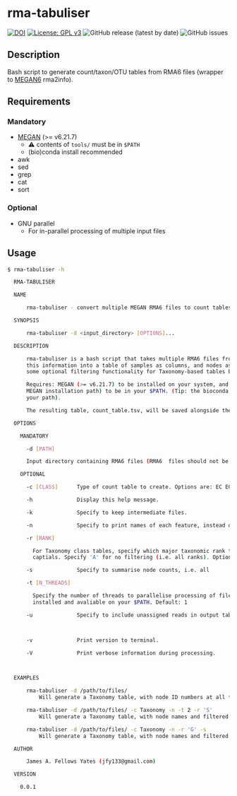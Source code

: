 # rma-tabuliser

[![DOI](https://zenodo.org/badge/DOI/10.5281/zenodo.5018140.svg)](https://doi.org/10.5281/zenodo.5018140) [![License: GPL v3](https://img.shields.io/badge/License-GPLv3-blue.svg)](https://www.gnu.org/licenses/gpl-3.0) ![GitHub release (latest by date)](https://img.shields.io/github/v/release/jfy133/rma-tabuliser) ![GitHub issues](https://img.shields.io/github/issues/jfy133/rma-tabuliser)

## Description

Bash script to generate count/taxon/OTU tables from RMA6 files (wrapper to
[MEGAN6](https://software-ab.informatik.uni-tuebingen.de/download/megan6/welcome.html) rma2info).

## Requirements

### Mandatory

* [MEGAN](https://software-ab.informatik.uni-tuebingen.de/download/megan6/welcome.html) (>= v6.21.7)
  * ⚠️ contents of `tools/` must be in `$PATH`
  * (bio)conda install recommended
* awk
* sed
* grep
* cat
* sort

### Optional

* GNU parallel
  * For in-parallel processing of multiple input files

## Usage

```bash
$ rma-tabuliser -h

  RMA-TABULISER

  NAME

      rma-tabuliser - convert multiple MEGAN RMA6 files to count tables

  SYNOPSIS

      rma-tabuliser -d <input_directory> [OPTIONS]...

  DESCRIPTION

      rma-tabuliser is a bash script that takes multiple RMA6 files from MEGAN, extracts nodes and counts, and merges
      this information into a table of samples as columns, and nodes as rows, aligned reads in cells. It also allows
      some optional filtering functionality for Taxonomy-based tables based on taxonomic levels.

      Requires: MEGAN (>= v6.21.7) to be installed on your system, and the contents of the tools/ directory (in the
      MEGAN installation path) to be in your $PATH. (Tip: the bioconda version of MEGAN puts these tools already in
      your path).

      The resulting table, count_table.tsv, will be saved alongside the RMA6 files.

  OPTIONS

    MANDATORY

      -d [PATH]

      Input directory containing RMA6 files (RMA6  files should not be in in daughter-directories!)

    OPTIONAL

      -c [CLASS]      Type of count table to create. Options are: EC EGGNOG GTDB INTERPRO2GO KEGG SEED Taxonomy. Default: Taxonomy

      -h              Display this help message.

      -k              Specify to keep intermediate files.

      -n              Specify to print names of each feature, instead of ID numbers.

      -r [RANK]

        For Taxonomy class tables, specify which major taxonomic rank to filter from. Use first letter of the rank in
        captials. Specify 'A' for no filtering (i.e. all ranks). Options are: A D K P C O F G S. Default A

      -s              Specify to summarise node counts, i.e. all

      -t [N_THREADS]

        Specify the number of threads to parallelise processing of files. Note: this requires GNU parallel to be
        installed and avaliable on your $PATH. Default: 1

      -u              Specify to include unassigned reads in output table.



      -v              Print version to terminal.

      -V              Print verbose information during processing.



  EXAMPLES

      rma-tabuliser -d /path/to/files/
          Will generate a Taxonomy table, with node ID numbers at all taxonomic levels.

      rma-tabuliser -d /path/to/files/ -c Taxonomy -n -t 2 -r 'S'
          Will generate a Taxonomy table, with node names and filtered to S(pecies) level, processing 2 files at a time.

      rma-tabuliser -d /path/to/files/ -c Taxonomy -n -r 'G' -s
          Will generate a Taxonomy table, with node names and filtered to G(enus) level with counts on daughter nodes included in genus count.

  AUTHOR

      James A. Fellows Yates (jfy133@gmail.com)

  VERSION

    0.0.1


```
